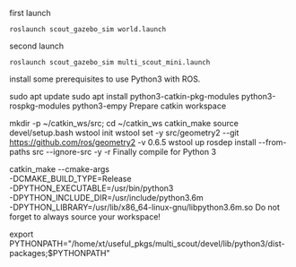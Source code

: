 first launch
```
roslaunch scout_gazebo_sim world.launch
```

second launch
```
roslaunch scout_gazebo_sim multi_scout_mini.launch
```

install some prerequisites to use Python3 with ROS.

sudo apt update
sudo apt install python3-catkin-pkg-modules python3-rospkg-modules python3-empy
Prepare catkin workspace

mkdir -p ~/catkin_ws/src; cd ~/catkin_ws
catkin_make
source devel/setup.bash
wstool init
wstool set -y src/geometry2 --git https://github.com/ros/geometry2 -v 0.6.5
wstool up
rosdep install --from-paths src --ignore-src -y -r
Finally compile for Python 3

catkin_make --cmake-args \
            -DCMAKE_BUILD_TYPE=Release \
            -DPYTHON_EXECUTABLE=/usr/bin/python3 \
            -DPYTHON_INCLUDE_DIR=/usr/include/python3.6m \
            -DPYTHON_LIBRARY=/usr/lib/x86_64-linux-gnu/libpython3.6m.so
Do not forget to always source your workspace!

export PYTHONPATH="/home/xt/useful_pkgs/multi_scout/devel/lib/python3/dist-packages;$PYTHONPATH"